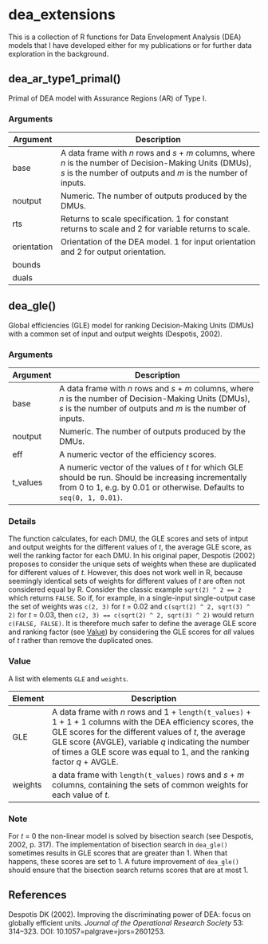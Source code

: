 # dea_extensions

This is a collection of R functions for Data Envelopment Analysis (DEA) models that I have developed either for my publications or for further data exploration in the background.

## dea_ar_type1_primal()
Primal of DEA model with Assurance Regions (AR) of Type I.

### Arguments

| Argument  | Description |
| ------------- | ------------- |
| base          | A data frame with *n* rows and *s* + *m* columns, where *n* is the number of Decision-Making Units (DMUs), *s* is the number of outputs and *m* is the number of inputs.  |
| noutput       | Numeric. The number of outputs produced by the DMUs.  |
| rts           | Returns to scale specification. 1 for constant returns to scale and 2 for variable returns to scale.  |
| orientation   | Orientation of the DEA model. 1 for input orientation and 2 for output orientation.  |
| bounds        |   |
| duals        |   |


## dea_gle()

Global efficiencies (GLE) model for ranking Decision-Making Units (DMUs) with a common set of input and output weights (Despotis, 2002).

### Arguments

| Argument  | Description |
| ------------- | ------------- |
| base          | A data frame with *n* rows and *s* + *m* columns, where *n* is the number of Decision-Making Units (DMUs), *s* is the number of outputs and *m* is the number of inputs.  |
| noutput       | Numeric. The number of outputs produced by the DMUs.  |
| eff           | A numeric vector of the efficiency scores.  |
| t_values      | A numeric vector of the values of *t* for which GLE should be run. Should be increasing incrementally from 0 to 1, e.g. by 0.01 or otherwise. Defaults to `seq(0, 1, 0.01)`. |

### Details
The function calculates, for each DMU, the GLE scores and sets of intput and output weights for the different values of *t*, the average GLE score, as well the ranking factor for each DMU. In his original paper, Despotis (2002) proposes to consider the unique sets of weights when these are duplicated for different values of *t*. However, this does not work well in R, because seemingly identical sets of weights for different values of *t* are often not considered equal by R. Consider the classic example `sqrt(2) ^ 2 == 2` which returns `FALSE`. So if, for example, in a single-input single-output case the set of weights was `c(2, 3)` for *t* = 0.02 and `c(sqrt(2) ^ 2, sqrt(3) ^ 2)` for *t* = 0.03, then `c(2, 3) == c(sqrt(2) ^ 2, sqrt(3) ^ 2)` would return `c(FALSE, FALSE)`. It is therefore much safer to define the average GLE score and ranking factor (see [Value](#Value)) by considering the GLE scores for *all* values of *t* rather than remove the duplicated ones.

### Value
A list with elements `GLE` and `weights`.

| Element  | Description |
| ------------- | ------------- |
| GLE          | A data frame with *n* rows and 1 + `length(t_values)` + 1 + 1 + 1 columns with the DEA efficiency scores, the GLE scores for the different values of *t*, the average GLE score (AVGLE), variable *q* indicating the number of times a GLE score was equal to 1, and the ranking factor *q* + AVGLE.  |
| weights       | a data frame with `length(t_values)` rows and *s* + *m* columns, containing the sets of common weights for each value of *t*. |

### Note
For *t* = 0 the non-linear model is solved by bisection search (see Despotis, 2002, p. 317). The implementation of bisection search in `dea_gle()` sometimes results in GLE scores that are greater than 1. When that happens, these scores are set to 1. A future improvement of `dea_gle()` should ensure that the bisection search returns scores that are at most 1.

## References
Despotis DK (2002). Improving the discriminating power of DEA: focus on globally efficient units. *Journal of the Operational Research Society* 53: 314–323. DOI: 10.1057=palgrave=jors=2601253.
